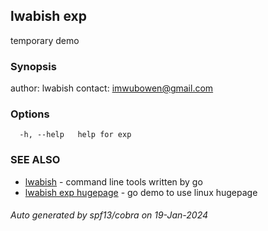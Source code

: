 ## lwabish exp

temporary demo

### Synopsis

author: lwabish 
contact: imwubowen@gmail.com

### Options

```
  -h, --help   help for exp
```

### SEE ALSO

* [lwabish](lwabish.md)	 - command line tools written by go
* [lwabish exp hugepage](lwabish_exp_hugepage.md)	 - go demo to use linux hugepage

###### Auto generated by spf13/cobra on 19-Jan-2024
